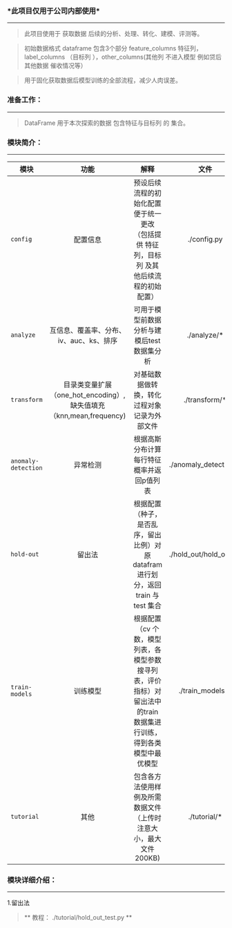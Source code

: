 ### \*此项目仅用于公司内部使用\*
---

>此项目使用于 获取数据 后续的分析、处理、转化、建模、评测等。

>初始数据格式 dataframe 包含3个部分 feature_columns 特征列，label_columns （目标列 ），other_columns(其他列 不进入模型 例如贷后 其他数据 催收情况等）

>用于固化获取数据后模型训练的全部流程，减少人肉误差。


### 准备工作：
---

>DataFrame  用于本次探索的数据 包含特征与目标列 的 集合。


### 模块简介：
---

| 模块           | 功能           | 解释          |文件|
| ------------- |:-----------------------------:|:-------------:|:-------------:|
| `config`      | 配置信息 |预设后续流程的初始化配置 便于统一更改 （包括提供 特征列，目标列 及其他后续流程的初始配置） |./config.py|
| `analyze`     | 互信息、覆盖率、分布、iv、auc、ks、排序 | 可用于模型前数据分析与建模后test数据集分析 |./analyze/\*|
| `transform`   | 目录类变量扩展（one_hot_encoding）,缺失值填充（knn,mean,frequency)     | 对基础数据做转换，转化过程对象记录为外部文件 |./transform/\*|
| `anomaly-detection` | 异常检测 |根据高斯分布计算每行特征概率并返回p值列表 |./anomaly_detection/\*|
| `hold-out`      | 留出法 | 根据配置（种子，是否乱序，留出比例）对原datafram 进行划分，返回train 与test 集合 |./hold_out/hold_out.py|
| `train-models`  | 训练模型 | 根据配置（cv 个数，模型列表，各模型参数搜寻列表，评价指标）对留出法中的train 数据集进行训练，得到各类模型中最优模型 |./train_models/\*|
| `tutorial`  | 其他 | 包含各方法使用样例及所需数据文件（上传时注意大小，最大文件200KB) |./tutorial/\*|


### 模块详细介绍：
---

1.留出法    
   > ** 教程： ./tutorial/hold_out_test.py **
